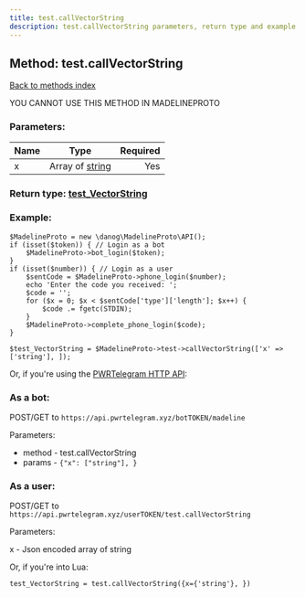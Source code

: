```yaml
---
title: test.callVectorString
description: test.callVectorString parameters, return type and example
---
```

## Method: test.callVectorString  
[Back to methods index](index.md)


YOU CANNOT USE THIS METHOD IN MADELINEPROTO


### Parameters:

| Name     |    Type       | Required |
|----------|:-------------:|---------:|
|x|Array of [string](../types/string.md) | Yes|


### Return type: [test\_VectorString](../types/test_VectorString.md)

### Example:


```
$MadelineProto = new \danog\MadelineProto\API();
if (isset($token)) { // Login as a bot
    $MadelineProto->bot_login($token);
}
if (isset($number)) { // Login as a user
    $sentCode = $MadelineProto->phone_login($number);
    echo 'Enter the code you received: ';
    $code = '';
    for ($x = 0; $x < $sentCode['type']['length']; $x++) {
        $code .= fgetc(STDIN);
    }
    $MadelineProto->complete_phone_login($code);
}

$test_VectorString = $MadelineProto->test->callVectorString(['x' => ['string'], ]);
```

Or, if you're using the [PWRTelegram HTTP API](https://pwrtelegram.xyz):

### As a bot:

POST/GET to `https://api.pwrtelegram.xyz/botTOKEN/madeline`

Parameters:

* method - test.callVectorString
* params - `{"x": ["string"], }`



### As a user:

POST/GET to `https://api.pwrtelegram.xyz/userTOKEN/test.callVectorString`

Parameters:

x - Json encoded  array of string



Or, if you're into Lua:

```
test_VectorString = test.callVectorString({x={'string'}, })
```

